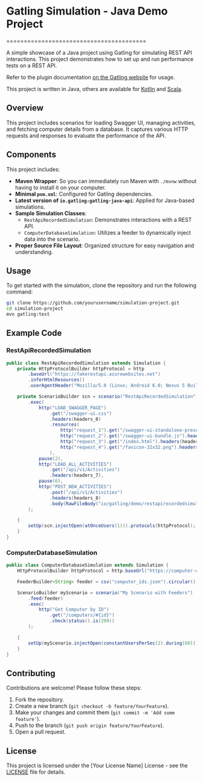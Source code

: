 # Gatling Simulation - Java Demo Project
========================================

A simple showcase of a Java project using Gatling for simulating REST API interactions. This project demonstrates how to set up and run performance tests on a REST API.

Refer to the plugin documentation [on the Gatling website](https://docs.gatling.io/reference/integrations/build-tools/maven-plugin/) for usage.

This project is written in Java, others are available for [Kotlin](https://github.com/gatling/gatling-maven-plugin-demo-kotlin)
and [Scala](https://github.com/gatling/gatling-maven-plugin-demo-scala).

## Overview
This project includes scenarios for loading Swagger UI, managing activities, and fetching computer details from a database. It captures various HTTP requests and responses to evaluate the performance of the API.

## Components
This project includes:

* **Maven Wrapper**: So you can immediately run Maven with `./mvnw` without having to install it on your computer.
* **Minimal `pom.xml`**: Configured for Gatling dependencies.
* **Latest version of `io.gatling:gatling-java-api`**: Applied for Java-based simulations.
* **Sample Simulation Classes**:
  - `RestApiRecordedSimulation`: Demonstrates interactions with a REST API.
  - `ComputerDatabaseSimulation`: Utilizes a feeder to dynamically inject data into the scenario.
* **Proper Source File Layout**: Organized structure for easy navigation and understanding.

## Usage
To get started with the simulation, clone the repository and run the following command:

```bash
git clone https://github.com/yourusername/simulation-project.git
cd simulation-project
mvn gatling:test
```

## Example Code

### RestApiRecordedSimulation
```java
public class RestApiRecordedSimulation extends Simulation {
    private HttpProtocolBuilder httpProtocol = http
        .baseUrl("https://fakerestapi.azurewebsites.net")
        .inferHtmlResources()
        .userAgentHeader("Mozilla/5.0 (Linux; Android 6.0; Nexus 5 Build/MRA58N) AppleWebKit/537.36 (KHTML, like Gecko) Chrome/131.0.0.0 Mobile Safari/537.36");

    private ScenarioBuilder scn = scenario("RestApiRecordedSimulation")
        .exec(
            http("LOAD_SWAGGER_PAGE")
                .get("/swagger-ui.css")
                .headers(headers_0)
                .resources(
                    http("request_1").get("/swagger-ui-standalone-preset.js").headers(headers_0),
                    http("request_2").get("/swagger-ui-bundle.js").headers(headers_0),
                    http("request_3").get("/index.html").headers(headers_3),
                    http("request_4").get("/favicon-32x32.png").headers(headers_0)
                ),
            pause(2),
            http("LOAD_ALL_ACTIVITIES")
                .get("/api/v1/Activities")
                .headers(headers_7),
            pause(6),
            http("POST_NEW_ACTIVITIES")
                .post("/api/v1/Activities")
                .headers(headers_8)
                .body(RawFileBody("io/gatling/demo/restapirecordedsimulation/0008_request.json"))
        );

    {
        setUp(scn.injectOpen(atOnceUsers(1))).protocols(httpProtocol);
    }
}
```

### ComputerDatabaseSimulation
```java
public class ComputerDatabaseSimulation extends Simulation {
    HttpProtocolBuilder httpProtocol = http.baseUrl("https://computer-database.gatling.io").acceptHeader("text/html");

    FeederBuilder<String> feeder = csv("computer_ids.json").circular();

    ScenarioBuilder myScenario = scenario("My Scenario with Feeders")
        .feed(feeder)
        .exec(
            http("Get Computer by ID")
                .get("/computers/#{id}")
                .check(status().is(200))
        );

    {
        setUp(myScenario.injectOpen(constantUsersPerSec(2).during(60))).protocols(httpProtocol);
    }
}
```

## Contributing
Contributions are welcome! Please follow these steps:
1. Fork the repository.
2. Create a new branch (`git checkout -b feature/YourFeature`).
3. Make your changes and commit them (`git commit -m 'Add some feature'`).
4. Push to the branch (`git push origin feature/YourFeature`).
5. Open a pull request.

## License
This project is licensed under the [Your License Name] License - see the [LICENSE](LICENSE) file for details.

